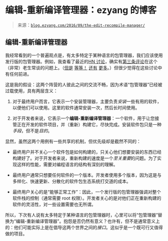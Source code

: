 <!--yml

category: 未分类

date: 2024-07-01 18:17:05

-->

# 编辑-重新编译管理器：ezyang 的博客

> 来源：[`blog.ezyang.com/2016/09/the-edit-recompile-manager/`](http://blog.ezyang.com/2016/09/the-edit-recompile-manager/)

## 编辑-重新编译管理器

我经常看到的一个普遍观点是，有太多特定于某种语言的包管理器，我们应该使用发行版的包管理器。例如，我查看了最近的[HN 讨论](https://news.ycombinator.com/item?id=12187888)，确实有[第三条评论](https://news.ycombinator.com/item?id=12189483)在这个（非常）老生常谈的问题上。（[但是](https://news.ycombinator.com/item?id=12026745) [等等！](https://news.ycombinator.com/item?id=11469315) [还有](https://news.ycombinator.com/item?id=11088125) [更多](https://news.ycombinator.com/item?id=10662927)。）但很少觉得在这些讨论中有任何前进。

这是我的假设：这两个阵营的人彼此之间的交流不畅，因为术语“包管理器”已经被过载使用，具有两层含义：

1.  对于最终用户而言，它表示一个安装管理器，主要负责*安装*一些有用的软件，以便他们可以使用。这里的软件通常安装一次，然后长时间使用。

1.  对于开发者来说，它表示一个**编辑-重新编译管理器**：一个软件，用于让您接管正在开发的软件项目，并（重新）构建它，尽快完成。安装软件包只是一种*手段*，但不是*目的*。

显然，虽然这两个用例有一些共享的机制，但优先级却是截然不同的：

+   最终用户并不关心一个软件包是如何构建的，只关心他们想要安装的东西已经构建好了。对于开发者来说，重新构建的速度是一个*至关重要*的问题。为了实现这样的性能，需要对编程语言的结构有深刻的理解。

+   最终用户通常只想要任何软件的一个版本。开发者使用多个版本，因为这是与多样化、快速更新、分散化的软件包生态系统打交道的成本。

+   最终用户关心的是“能够正常工作”：因此，一个发行版的包管理器强调对整个软件栈的控制（通常需要 root 权限）。开发者关心的是对他们正在重新构建的软件的灵活性，对一些设置需要也无所谓。

所以，下次有人说有太多特定于某种语言的包管理器时，心里可以将“包管理器”替换为“编辑-重新编译管理器”。抱怨是否仍然有意义？也许有，但不是通常意义上的：他们可能实际上是在倡导这两个世界之间的*接口*。这似乎是一个既可行又值得做的项目。
